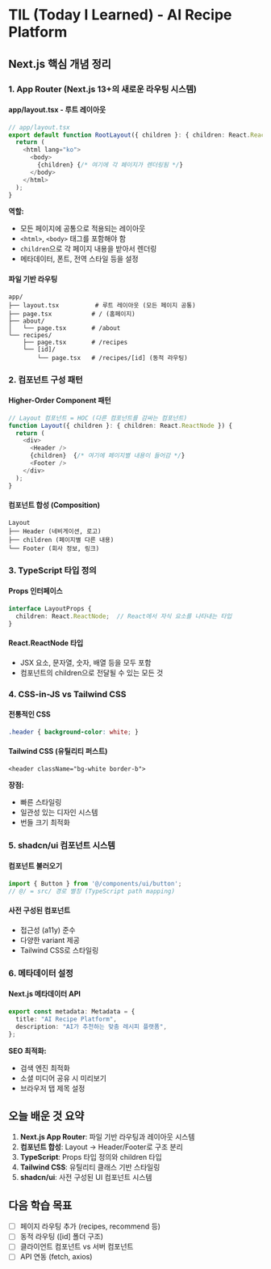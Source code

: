 # TIL (Today I Learned) - AI Recipe Platform

## Next.js 핵심 개념 정리

### 1. App Router (Next.js 13+의 새로운 라우팅 시스템)

#### app/layout.tsx - 루트 레이아웃
```typescript
// app/layout.tsx
export default function RootLayout({ children }: { children: React.ReactNode }) {
  return (
    <html lang="ko">
      <body>
        {children} {/* 여기에 각 페이지가 렌더링됨 */}
      </body>
    </html>
  );
}
```

**역할:**
- 모든 페이지에 공통으로 적용되는 레이아웃
- `<html>`, `<body>` 태그를 포함해야 함
- `children`으로 각 페이지 내용을 받아서 렌더링
- 메타데이터, 폰트, 전역 스타일 등을 설정

#### 파일 기반 라우팅
```
app/
├── layout.tsx          # 루트 레이아웃 (모든 페이지 공통)
├── page.tsx           # / (홈페이지)
├── about/
│   └── page.tsx       # /about
└── recipes/
    ├── page.tsx       # /recipes
    └── [id]/
        └── page.tsx   # /recipes/[id] (동적 라우팅)
```

### 2. 컴포넌트 구성 패턴

#### Higher-Order Component 패턴
```typescript
// Layout 컴포넌트 = HOC (다른 컴포넌트를 감싸는 컴포넌트)
function Layout({ children }: { children: React.ReactNode }) {
  return (
    <div>
      <Header />
      {children}  {/* 여기에 페이지별 내용이 들어감 */}
      <Footer />
    </div>
  );
}
```

#### 컴포넌트 합성 (Composition)
```
Layout
├── Header (네비게이션, 로고)
├── children (페이지별 다른 내용)
└── Footer (회사 정보, 링크)
```

### 3. TypeScript 타입 정의

#### Props 인터페이스
```typescript
interface LayoutProps {
  children: React.ReactNode;  // React에서 자식 요소를 나타내는 타입
}
```

#### React.ReactNode 타입
- JSX 요소, 문자열, 숫자, 배열 등을 모두 포함
- 컴포넌트의 children으로 전달될 수 있는 모든 것

### 4. CSS-in-JS vs Tailwind CSS

#### 전통적인 CSS
```css
.header { background-color: white; }
```

#### Tailwind CSS (유틸리티 퍼스트)
```tsx
<header className="bg-white border-b">
```

**장점:**
- 빠른 스타일링
- 일관성 있는 디자인 시스템
- 번들 크기 최적화

### 5. shadcn/ui 컴포넌트 시스템

#### 컴포넌트 불러오기
```typescript
import { Button } from '@/components/ui/button';
// @/ = src/ 경로 별칭 (TypeScript path mapping)
```

#### 사전 구성된 컴포넌트
- 접근성 (a11y) 준수
- 다양한 variant 제공
- Tailwind CSS로 스타일링

### 6. 메타데이터 설정

#### Next.js 메타데이터 API
```typescript
export const metadata: Metadata = {
  title: "AI Recipe Platform",
  description: "AI가 추천하는 맞춤 레시피 플랫폼",
};
```

**SEO 최적화:**
- 검색 엔진 최적화
- 소셜 미디어 공유 시 미리보기
- 브라우저 탭 제목 설정

## 오늘 배운 것 요약

1. **Next.js App Router**: 파일 기반 라우팅과 레이아웃 시스템
2. **컴포넌트 합성**: Layout → Header/Footer로 구조 분리
3. **TypeScript**: Props 타입 정의와 children 타입
4. **Tailwind CSS**: 유틸리티 클래스 기반 스타일링
5. **shadcn/ui**: 사전 구성된 UI 컴포넌트 시스템

## 다음 학습 목표

- [ ] 페이지 라우팅 추가 (recipes, recommend 등)
- [ ] 동적 라우팅 ([id] 폴더 구조)
- [ ] 클라이언트 컴포넌트 vs 서버 컴포넌트
- [ ] API 연동 (fetch, axios)